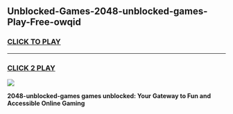 
## Unblocked-Games-2048-unblocked-games-Play-Free-owqid
<h3>
<a href="https://premium76.site?title=2048-unblocked-games&ref=09A">CLICK TO PLAY</a></h3>
<hr>

<h3>
<a href="https://premium76.site?title=2048-unblocked-games&ref=09A">CLICK 2 PLAY</a>
  
</h3>

<a href="https://premium76.site?title=2048-unblocked-games&ref=09A"><img src="https://clearcache.store/games.png"></a>


**2048-unblocked-games games unblocked: Your Gateway to Fun and Accessible Online Gaming**
